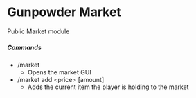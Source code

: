 # Gunpowder Market

Public Market module

##### Commands

- /market
    - Opens the market GUI
- /market add \<price> [amount]
    - Adds the current item the player is holding to the market
